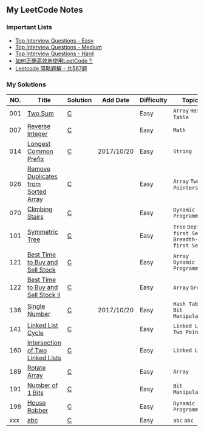

## My LeetCode Notes

### Important Lists

- [Top Interview Questions - Easy](https://leetcode.com/problemset/top-interview-questions/?difficulty=Easy)
- [Top Interview Questions - Medium](https://leetcode.com/problemset/top-interview-questions/?difficulty=Medium)
- [Top Interview Questions - Hard](https://leetcode.com/problemset/top-interview-questions/?difficulty=Hard)
- [如何正确高效地使用LeetCode？](https://www.zhihu.com/question/26580300)
- [Leetcode 简略题解 - 共567题](https://zhuanlan.zhihu.com/p/25697275)


### My Solutions
| NO. | Title | Solution | Add Date | Difficulty | Topics |
| --- | ----- | -------- | -------- | ---------- | ------ |
| 001 | [Two Sum](https://leetcode.com/problems/two-sum/)| [C]() |  | Easy | `Array` `Hash Table`|
| 007 | [Reverse Integer](https://leetcode.com/problems/reverse-integer/description/)| [C](solutions/136.reverse.integer/solution.h) |  | Easy | `Math` 
| 014 | [Longest Common Prefix](https://leetcode.com/problems/longest-common-prefix/description/)| [C]() | 2017/10/20 | Easy | `String`|
| 026 | [Remove Duplicates from Sorted Array](https://leetcode.com/problems/remove-duplicates-from-sorted-array/description/)| [C]() |  | Easy | `Array` `Two Pointers` |
| 070 | [Climbing Stairs](https://leetcode.com/problems/climbing-stairs/description/)| [C]() |  | Easy | `Dynamic Programming` |
| 101 | [Symmetric Tree](https://leetcode.com/problems/symmetric-tree/description/)| [C]() |  | Easy | `Tree` `Depth-first Search` `Breadth-first Search` |
| 121 | [Best Time to Buy and Sell Stock](https://leetcode.com/problems/best-time-to-buy-and-sell-stock/description/)| [C]() |  | Easy | `Array` `Dynamic Programming` |
| 122 | [Best Time to Buy and Sell Stock II](https://leetcode.com/problems/best-time-to-buy-and-sell-stock-ii/description/)| [C]() |  | Easy | `Array` `Greedy` |
| 136 | [Single Number](https://leetcode.com/problems/single-number/description/)| [C](solutions/136.single-numbe/solution.h) | 2017/10/20 | Easy | `Hash Table` `Bit Manipulation`|
| 141 | [Linked List Cycle](https://leetcode.com/problems/linked-list-cycle/description/)| [C]() |  | Easy | `Linked List` `Two Pointers`|
| 160 | [Intersection of Two Linked Lists](https://leetcode.com/problems/intersection-of-two-linked-lists/description/)| [C]() |  | Easy | `Linked List`|
| 189 | [Rotate Array](https://leetcode.com/problems/rotate-array/description/)| [C]() |  | Easy | `Array` |
| 191 | [Number of 1 Bits](https://leetcode.com/problems/number-of-1-bits/description/)| [C]() |  | Easy | `Bit Manipulation` |
| 198 | [House Robber](https://leetcode.com/problems/house-robber/description/)| [C]() |  | Easy | `Dynamic Programming`|
| xxx | [abc](abc)| [C]() |  | Easy | `abc` `abc`|




